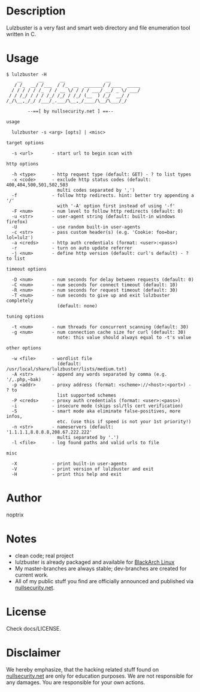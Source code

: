 # Description

Lulzbuster is a very fast and smart web directory and file enumeration tool written in C.

# Usage

```
$ lulzbuster -H
    __      __      __               __
   / /_  __/ /___  / /_  __  _______/ /____  _____
  / / / / / /_  / / __ \/ / / / ___/ __/ _ \/ ___/
 / / /_/ / / / /_/ /_/ / /_/ (__  ) /_/  __/ /
/_/\__,_/_/ /___/_.___/\__,_/____/\__/\___/_/

        --==[ by nullsecurity.net ] ==--

usage

  lulzbuster -s <arg> [opts] | <misc>

target options

  -s <url>       - start url to begin scan with

http options

  -h <type>      - http request type (default: GET) - ? to list types
  -x <code>      - exclude http status codes (default: 400,404,500,501,502,503
                   multi codes separated by ',')
  -f             - follow http redirects. hint: better try appending a '/'
                   with '-A' option first instead of using '-f'
  -F <num>       - num level to follow http redirects (default: 0)
  -u <str>       - user-agent string (default: built-in windows firefox)
  -U             - use random built-in user-agents
  -c <str>       - pass custom header(s) (e.g. 'Cookie: foo=bar; lol=lulz')
  -a <creds>     - http auth credentials (format: <user>:<pass>)
  -r             - turn on auto update referrer
  -j <num>       - define http version (default: curl's default) - ? to list

timeout options

  -D <num>       - num seconds for delay between requests (default: 0)
  -C <num>       - num seconds for connect timeout (default: 10)
  -R <num>       - num seconds for request timeout (default: 30)
  -T <num>       - num seconds to give up and exit lulzbuster completely
                   (default: none)

tuning options

  -t <num>       - num threads for concurrent scanning (default: 30)
  -g <num>       - num connection cache size for curl (default: 30)
                   note: this value should always equal to -t's value

other options

  -w <file>      - wordlist file
                   (default: /usr/local/share/lulzbuster/lists/medium.txt)
  -A <str>       - append any words separated by comma (e.g. '/,.php,~bak)
  -p <addr>      - proxy address (format: <scheme>://<host>:<port>) - ? to
                   list supported schemes
  -P <creds>     - proxy auth credentials (format: <user>:<pass>)
  -i             - insecure mode (skips ssl/tls cert verification)
  -S             - smart mode aka eliminate false-positives, more infos,
                   etc. (use this if speed is not your 1st priority!)
  -n <str>       - nameservers (default: '1.1.1.1,8.8.8.8,208.67.222.222'
                   multi separated by '.')
  -l <file>      - log found paths and valid urls to file

misc

  -X             - print built-in user-agents
  -V             - print version of lulzbuster and exit
  -H             - print this help and exit
```

# Author

noptrix

# Notes

- clean code; real project
- lulzbuster is already packaged and available for [BlackArch Linux](https://www.blackarch.org/)
- My master-branches are always stable; dev-branches are created for current work.
- All of my public stuff you find are officially announced and published via [nullsecurity.net](https://www.nullsecurity.net/).

# License

Check docs/LICENSE.

# Disclaimer

We hereby emphasize, that the hacking related stuff found on
[nullsecurity.net](http://nullsecurity.net) are only for education purposes.
We are not responsible for any damages. You are responsible for your own
actions.
